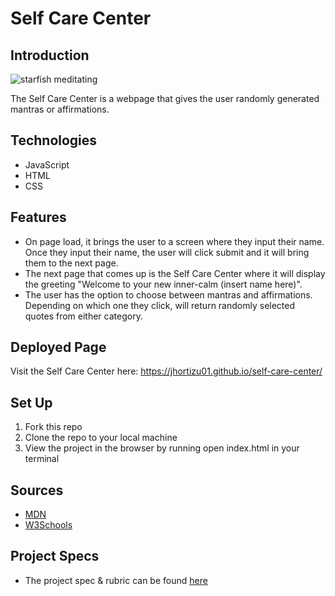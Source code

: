 # Self Care Center

## Introduction

![starfish meditating](https://i.pinimg.com/originals/9f/27/c7/9f27c75e9e616dc4e44922dc4100efb4.gif)

The Self Care Center is a webpage that gives the user randomly generated mantras or affirmations.

## Technologies

- JavaScript
- HTML
- CSS

## Features

- On page load, it brings the user to a screen where they input their name. Once they input their name, the user will click submit and it will bring them to the next page.
- The next page that comes up is the Self Care Center where it will display the greeting "Welcome to your new inner-calm (insert name here)".
- The user has the option to choose between mantras and affirmations. Depending on which one they click, will return randomly selected quotes from either category.

## Deployed Page

Visit the Self Care Center here: https://jhortizu01.github.io/self-care-center/

## Set Up

1. Fork this repo  
2. Clone the repo to your local machine
3. View the project in the browser by running open index.html in your terminal


## Sources
  - [MDN](http://developer.mozilla.org/en-US/)
  - [W3Schools](https://www.w3schools.com/)

## Project Specs
  - The project spec & rubric can be found [here](https://frontend.turing.edu/projects/module-1/self-care-center.html)
